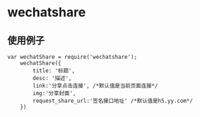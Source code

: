 # wechatshare
## 使用例子

```script
var wechatShare = require('wechatshare');
    wechatShare({
        title: '标题',
        desc: '描述',
		link:'分享点击连接', /*默认值是当前页面连接*/
		img:'分享封面',
		request_share_url:'签名接口地址' /*默认值是h5.yy.com*/
    })
```
